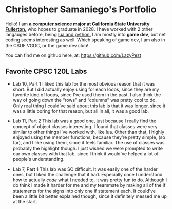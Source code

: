 
# Christopher Samaniego's Portfolio

Hello! I am <ins>__a computer science major at California State University Fullerton,__</ins> who hopes to graduate in 2028. I have worked with 2 other langauges before, being <ins>lua and python.</ins> I am mostly into __game dev__, but net coding seems interesting as well. Which speaking of game dev, I am also in the CSUF VGDC, or the game dev club!

You can find me on github here, at: https://github.com/LazyPezt

## Favorite CPSC 120L Labs

- Lab 10, Part 1
  I liked this lab for the most obvious reason that it was short. But I did actually enjoy using for each loops, since they are my favorite kind of loops, since I've used them in the past. I also think the way of going down the “rows” and “columns” was pretty cool to do. Only real thing I could’ve said about this lab is that it was longer, since it was a little boring for that reason, but all in all, it was a good lab.

- Lab 11, Part 2
  This lab was a good one, just because I really find the concept of object classes interesting. I found that classes were very similar to other things I’ve worked with, like lua. Other than that, I highly enjoyed using the member functions, because they’re pretty simple, (so far), and I like using them, since it feels familiar. The use of classes was probably the highlight though. I just wished we were prompted to write our own classes with that lab, since I think it would've helped a lot of people's understanding.

- Lab 7, Part 1
  This lab was SO difficult. It was easily one of the harder ones, but I liked the challenge that it had. Especially once I understood how to actually *code* what I needed to, it was pretty fun to do. Although I do think I made it harder for me and my teammate by making all of the if statements for the signs into only one if statement each. It could've been a little bit better explained though, since it definitely messed me up at the start.